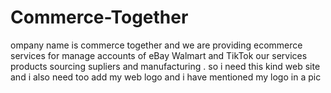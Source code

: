 # Commerce-Together
ompany name is commerce together and we are providing ecommerce services for manage accounts of eBay Walmart and TikTok our services products sourcing supliers and manufacturing . so i need this kind web site and i also need too add my web logo and i have mentioned my logo in a pic
